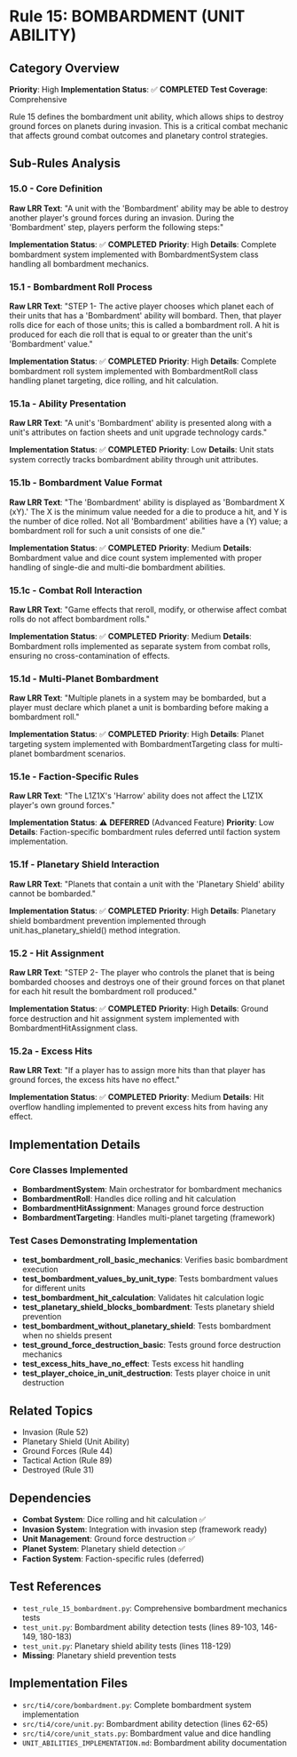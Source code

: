 # Rule 15: BOMBARDMENT (UNIT ABILITY)

## Category Overview
**Priority**: High
**Implementation Status**: ✅ **COMPLETED**
**Test Coverage**: Comprehensive

Rule 15 defines the bombardment unit ability, which allows ships to destroy ground forces on planets during invasion. This is a critical combat mechanic that affects ground combat outcomes and planetary control strategies.

## Sub-Rules Analysis

### 15.0 - Core Definition
**Raw LRR Text**: "A unit with the 'Bombardment' ability may be able to destroy another player's ground forces during an invasion. During the 'Bombardment' step, players perform the following steps:"

**Implementation Status**: ✅ **COMPLETED**
**Priority**: High
**Details**: Complete bombardment system implemented with BombardmentSystem class handling all bombardment mechanics.

### 15.1 - Bombardment Roll Process
**Raw LRR Text**: "STEP 1- The active player chooses which planet each of their units that has a 'Bombardment' ability will bombard. Then, that player rolls dice for each of those units; this is called a bombardment roll. A hit is produced for each die roll that is equal to or greater than the unit's 'Bombardment' value."

**Implementation Status**: ✅ **COMPLETED**
**Priority**: High
**Details**: Complete bombardment roll system implemented with BombardmentRoll class handling planet targeting, dice rolling, and hit calculation.

### 15.1a - Ability Presentation
**Raw LRR Text**: "A unit's 'Bombardment' ability is presented along with a unit's attributes on faction sheets and unit upgrade technology cards."

**Implementation Status**: ✅ **COMPLETED**
**Priority**: Low
**Details**: Unit stats system correctly tracks bombardment ability through unit attributes.

### 15.1b - Bombardment Value Format
**Raw LRR Text**: "The 'Bombardment' ability is displayed as 'Bombardment X (xY).' The X is the minimum value needed for a die to produce a hit, and Y is the number of dice rolled. Not all 'Bombardment' abilities have a (Y) value; a bombardment roll for such a unit consists of one die."

**Implementation Status**: ✅ **COMPLETED**
**Priority**: Medium
**Details**: Bombardment value and dice count system implemented with proper handling of single-die and multi-die bombardment abilities.

### 15.1c - Combat Roll Interaction
**Raw LRR Text**: "Game effects that reroll, modify, or otherwise affect combat rolls do not affect bombardment rolls."

**Implementation Status**: ✅ **COMPLETED**
**Priority**: Medium
**Details**: Bombardment rolls implemented as separate system from combat rolls, ensuring no cross-contamination of effects.

### 15.1d - Multi-Planet Bombardment
**Raw LRR Text**: "Multiple planets in a system may be bombarded, but a player must declare which planet a unit is bombarding before making a bombardment roll."

**Implementation Status**: ✅ **COMPLETED**
**Priority**: High
**Details**: Planet targeting system implemented with BombardmentTargeting class for multi-planet bombardment scenarios.

### 15.1e - Faction-Specific Rules
**Raw LRR Text**: "The L1Z1X's 'Harrow' ability does not affect the L1Z1X player's own ground forces."

**Implementation Status**: ⚠️ **DEFERRED** (Advanced Feature)
**Priority**: Low
**Details**: Faction-specific bombardment rules deferred until faction system implementation.

### 15.1f - Planetary Shield Interaction
**Raw LRR Text**: "Planets that contain a unit with the 'Planetary Shield' ability cannot be bombarded."

**Implementation Status**: ✅ **COMPLETED**
**Priority**: High
**Details**: Planetary shield bombardment prevention implemented through unit.has_planetary_shield() method integration.

### 15.2 - Hit Assignment
**Raw LRR Text**: "STEP 2- The player who controls the planet that is being bombarded chooses and destroys one of their ground forces on that planet for each hit result the bombardment roll produced."

**Implementation Status**: ✅ **COMPLETED**
**Priority**: High
**Details**: Ground force destruction and hit assignment system implemented with BombardmentHitAssignment class.

### 15.2a - Excess Hits
**Raw LRR Text**: "If a player has to assign more hits than that player has ground forces, the excess hits have no effect."

**Implementation Status**: ✅ **COMPLETED**
**Priority**: Medium
**Details**: Hit overflow handling implemented to prevent excess hits from having any effect.

## Implementation Details

### Core Classes Implemented
- **BombardmentSystem**: Main orchestrator for bombardment mechanics
- **BombardmentRoll**: Handles dice rolling and hit calculation
- **BombardmentHitAssignment**: Manages ground force destruction
- **BombardmentTargeting**: Handles multi-planet targeting (framework)

### Test Cases Demonstrating Implementation
- **test_bombardment_roll_basic_mechanics**: Verifies basic bombardment execution
- **test_bombardment_values_by_unit_type**: Tests bombardment values for different units
- **test_bombardment_hit_calculation**: Validates hit calculation logic
- **test_planetary_shield_blocks_bombardment**: Tests planetary shield prevention
- **test_bombardment_without_planetary_shield**: Tests bombardment when no shields present
- **test_ground_force_destruction_basic**: Tests ground force destruction mechanics
- **test_excess_hits_have_no_effect**: Tests excess hit handling
- **test_player_choice_in_unit_destruction**: Tests player choice in unit destruction

## Related Topics
- Invasion (Rule 52)
- Planetary Shield (Unit Ability)
- Ground Forces (Rule 44)
- Tactical Action (Rule 89)
- Destroyed (Rule 31)

## Dependencies
- **Combat System**: Dice rolling and hit calculation ✅
- **Invasion System**: Integration with invasion step (framework ready)
- **Unit Management**: Ground force destruction ✅
- **Planet System**: Planetary shield detection ✅
- **Faction System**: Faction-specific rules (deferred)

## Test References
- `test_rule_15_bombardment.py`: Comprehensive bombardment mechanics tests
- `test_unit.py`: Bombardment ability detection tests (lines 89-103, 146-149, 180-183)
- `test_unit.py`: Planetary shield ability tests (lines 118-129)
- **Missing**: Planetary shield prevention tests

## Implementation Files
- `src/ti4/core/bombardment.py`: Complete bombardment system implementation
- `src/ti4/core/unit.py`: Bombardment ability detection (lines 62-65)
- `src/ti4/core/unit_stats.py`: Bombardment value and dice handling
- `UNIT_ABILITIES_IMPLEMENTATION.md`: Bombardment ability documentation
